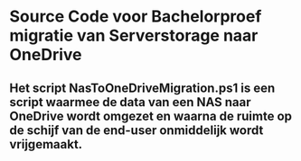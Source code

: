 # Source Code voor Bachelorproef migratie van Serverstorage naar OneDrive
## Het script NasToOneDriveMigration.ps1 is een script waarmee de data van een NAS naar OneDrive wordt omgezet en waarna de ruimte op de schijf van de end-user onmiddelijk wordt vrijgemaakt.
